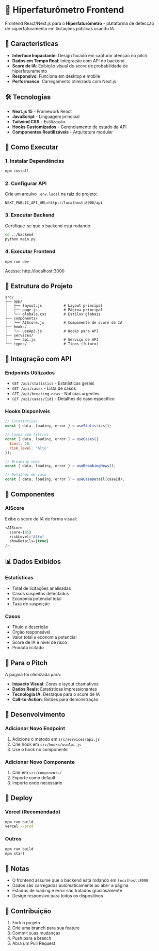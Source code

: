 # 🚀 Hiperfaturômetro Frontend

Frontend React/Next.js para o **Hiperfaturômetro** - plataforma de detecção de superfaturamento em licitações públicas usando IA.

## 🎯 Características

- **Interface Impactante**: Design focado em capturar atenção no pitch
- **Dados em Tempo Real**: Integração com API do backend
- **Score de IA**: Exibição visual do score de probabilidade de hiperfaturamento
- **Responsivo**: Funciona em desktop e mobile
- **Performance**: Carregamento otimizado com Next.js

## 🛠️ Tecnologias

- **Next.js 15** - Framework React
- **JavaScript** - Linguagem principal
- **Tailwind CSS** - Estilização
- **Hooks Customizados** - Gerenciamento de estado da API
- **Componentes Reutilizáveis** - Arquitetura modular

## 🚀 Como Executar

### 1. Instalar Dependências
```bash
npm install
```

### 2. Configurar API
Crie um arquivo `.env.local` na raiz do projeto:
```env
NEXT_PUBLIC_API_URL=http://localhost:8000/api
```

### 3. Executar Backend
Certifique-se que o backend está rodando:
```bash
cd ../backend
python main.py
```

### 4. Executar Frontend
```bash
npm run dev
```

Acesse: http://localhost:3000

## 📁 Estrutura do Projeto

```
src/
├── app/
│   ├── layout.js          # Layout principal
│   ├── page.js            # Página principal
│   └── globals.css        # Estilos globais
├── components/
│   └── AIScore.js         # Componente de score de IA
├── hooks/
│   └── useApi.js          # Hooks para API
├── services/
│   └── api.js             # Serviço de API
└── types/                 # Tipos (futuro)
```

## 🔌 Integração com API

### Endpoints Utilizados

- `GET /api/statistics` - Estatísticas gerais
- `GET /api/cases` - Lista de casos
- `GET /api/breaking-news` - Notícias urgentes
- `GET /api/cases/{id}` - Detalhes de caso específico

### Hooks Disponíveis

```javascript
// Estatísticas
const { data, loading, error } = useStatistics();

// Casos com filtros
const { data, loading, error } = useCases({ 
  limit: 10, 
  risk_level: 'Alto' 
});

// Breaking news
const { data, loading, error } = useBreakingNews();

// Detalhes de caso
const { data, loading, error } = useCaseDetail(caseId);
```

## 🎨 Componentes

### AIScore
Exibe o score de IA de forma visual:
```javascript
<AIScore 
  score={85} 
  riskLevel="Alto" 
  showDetails={true} 
/>
```

## 📊 Dados Exibidos

### Estatísticas
- Total de licitações analisadas
- Casos suspeitos detectados
- Economia potencial total
- Taxa de suspeição

### Casos
- Título e descrição
- Órgão responsável
- Valor total e economia potencial
- Score de IA e nível de risco
- Produto licitado

## 🎯 Para o Pitch

A página foi otimizada para:
- **Impacto Visual**: Cores e layout chamativos
- **Dados Reais**: Estatísticas impressionantes
- **Tecnologia IA**: Destaque para o score de IA
- **Call-to-Action**: Botões para demonstração

## 🔧 Desenvolvimento

### Adicionar Novo Endpoint
1. Adicione o método em `src/services/api.js`
2. Crie hook em `src/hooks/useApi.js`
3. Use o hook no componente

### Adicionar Novo Componente
1. Crie em `src/components/`
2. Exporte como default
3. Importe onde necessário

## 🚀 Deploy

### Vercel (Recomendado)
```bash
npm run build
vercel --prod
```

### Outros
```bash
npm run build
npm start
```

## 📝 Notas

- O frontend assume que o backend está rodando em `localhost:8000`
- Dados são carregados automaticamente ao abrir a página
- Estados de loading e error são tratados graciosamente
- Design responsivo para todos os dispositivos

## 🤝 Contribuição

1. Fork o projeto
2. Crie uma branch para sua feature
3. Commit suas mudanças
4. Push para a branch
5. Abra um Pull Request
